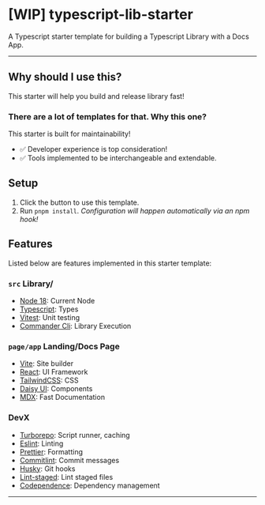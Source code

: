 # [WIP] typescript-lib-starter

A Typescript starter template for building a Typescript Library with a Docs App.

---

## Why should I use this?

This starter will help you build and release library fast! 

### There are a lot of templates for that. Why this one?

This starter is built for maintainability! 

- ✅ Developer experience is top consideration! 
- ✅ Tools implemented to be interchangeable and extendable.

## Setup

1. Click the button to use this template.
1. Run `pnpm install`. _Configuration will happen automatically via an npm hook!_

## Features

Listed below are features implemented in this starter template:

### `src` Library/

- [Node 18](https://nodejs.org/de/blog/announcements/v18-release-announce/): Current Node
- [Typescript](https://www.typescriptlang.org/): Types
- [Vitest](https://vitest.dev/): Unit testing
- [Commander Cli](https://www.npmjs.com/package/commander): Library Execution

### `page/app` Landing/Docs Page

- [Vite](https://vitejs.dev/): Site builder
- [React](https://reactjs.org/): UI Framework
- [TailwindCSS](https://tailwindcss.com/): CSS
- [Daisy UI](https://daisyui.com/): Components
- [MDX](): Fast Documentation

### DevX

- [Turborepo](): Script runner, caching
- [Eslint](): Linting
- [Prettier](): Formatting
- [Commitlint](): Commit messages
- [Husky](): Git hooks
- [Lint-staged](): Lint staged files
- [Codependence](): Dependency management

---
